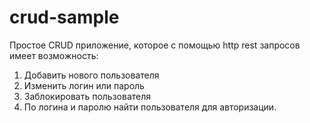 # crud-sample
Простое CRUD приложение, которое с помощью http rest запросов имеет возможность:
1. Добавить нового пользователя
2. Изменить логин или пароль
3. Заблокировать пользователя
4. По логина и паролю найти пользователя для авторизации.
